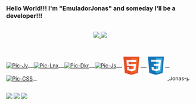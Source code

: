 ### Hello World!!! I'm "EmuladorJonas" and someday I'll be a developer!!!
<br>

<div align="center">
  <a href="https://www.youtube.com/channel/UChzP90Fmq_WGAiguzUpKj5w">
  <img height="150em" src="https://github-readme-stats.vercel.app/api?username=EmuladorJonas&show_icons=true&theme=dark&include_all_commits=true&count_private=true"/>
  <img height="150em" src="https://github-readme-stats.vercel.app/api/top-langs/?username=EmuladorJonas&layout=compact&langs_count=7&theme=dark"/>
</div>

##

<div style="display: inline_block"><br>
  <img align="center" alt="Pic-Jv" height="50" width="50" src="https://cdn.jsdelivr.net/gh/devicons/devicon/icons/java/java-original-wordmark.svg">
  &nbsp;&nbsp;
  <img align="center" alt="Pic-Lnx" height="50" width="50" src="https://cdn.jsdelivr.net/gh/devicons/devicon/icons/linux/linux-original.svg">
  &nbsp;&nbsp;
  <img align="center" alt="Pic-Dkr" height="50" width="50" src="https://cdn.jsdelivr.net/gh/devicons/devicon/icons/docker/docker-original-wordmark.svg">
  &nbsp;&nbsp;
  <img align="center" alt="Pic-Js" height="50" width="50" src="https://cdn.jsdelivr.net/gh/devicons/devicon/icons/kubernetes/kubernetes-plain-wordmark.svg">
  &nbsp;&nbsp;
  <img align="center" alt="Pic-HTML" height="50" width="50" src="https://raw.githubusercontent.com/devicons/devicon/master/icons/html5/html5-original.svg">
  &nbsp;&nbsp;
  <img align="center" alt="Pic-CSS" height="50" width="50" src="https://raw.githubusercontent.com/devicons/devicon/master/icons/css3/css3-original.svg">
  &nbsp;&nbsp;
  <img align="center" alt="Pic-CSS" height="50" width="50" src="https://cdn.jsdelivr.net/gh/devicons/devicon/icons/git/git-plain-wordmark.svg">
  &nbsp;&nbsp;
  <img align="right" alt="Jonas-pic" height="150" style="border-radius:50px;" src="https://media-private.canva.com/taEtA/MAFP5ptaEtA/1/tl.png?X-Amz-Algorithm=AWS4-HMAC-SHA256&X-Amz-Credential=AKIAJWF6QO3UH4PAAJ6Q%2F20221023%2Fus-east-1%2Fs3%2Faws4_request&X-Amz-Date=20221023T193802Z&X-Amz-Expires=27330&X-Amz-Signature=80b40c0371c359845c380aa469dfdb4ec28bdff821ac90a23fd0b5be528e821d&X-Amz-SignedHeaders=host&response-expires=Mon%2C%2024%20Oct%202022%2003%3A13%3A32%20GMT">
</div>

##

<div> 
  <a href="https://www.youtube.com/channel/UChzP90Fmq_WGAiguzUpKj5w" target="_blank"><img src="https://img.shields.io/badge/YouTube-FF0000?style=for-the-badge&logo=youtube&logoColor=white" target="_blank"></a>
  <a href="https://www.instagram.com/jonassantos_16/" target="_blank"><img src="https://img.shields.io/badge/-Instagram-%23E4405F?style=for-the-badge&logo=instagram&logoColor=white" target="_blank"></a> 
  <a href="https://www.linkedin.com/in/jonassantos13/" target="_blank"><img src="https://img.shields.io/badge/-LinkedIn-%230077B5?style=for-the-badge&logo=linkedin&logoColor=white" target="_blank"></a> 
 
 
</div>

<!--

- 🔭 I’m currently working on ...
- 🌱 I’m currently learning ...
- 👯 I’m looking to collaborate on ...
- 🤔 I’m looking for help with ...
- 💬 Ask me about ...
- 📫 How to reach me: ...
- 😄 Pronouns: ...
- ⚡ Fun fact: ...
-->
